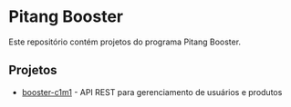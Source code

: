 # Pitang Booster

Este repositório contém projetos do programa Pitang Booster.

## Projetos

- [booster-c1m1](./booster-c1m1/) - API REST para gerenciamento de usuários e produtos